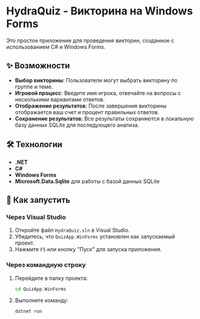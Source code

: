 # HydraQuiz - Викторина на Windows Forms

Это простое приложение для проведения викторин, созданное с использованием C# и Windows Forms.

## ✨ Возможности

- **Выбор викторины**: Пользователи могут выбрать викторину по группе и теме.
- **Игровой процесс**: Введите имя игрока, отвечайте на вопросы с несколькими вариантами ответов.
- **Отображение результатов**: После завершения викторины отображается ваш счет и процент правильных ответов.
- **Сохранение результатов**: Все результаты сохраняются в локальную базу данных SQLite для последующего анализа.

## 🛠️ Технологии

- **.NET**
- **C#**
- **Windows Forms**
- **Microsoft.Data.Sqlite** для работы с базой данных SQLite

## 🚀 Как запустить

### Через Visual Studio

1.  Откройте файл `HydraQuiz.sln` в Visual Studio.
2.  Убедитесь, что `QuizApp.WinForms` установлен как запускаемый проект.
3.  Нажмите `F5` или кнопку "Пуск" для запуска приложения.

### Через командную строку

1.  Перейдите в папку проекта:
    ```sh
    cd QuizApp.WinForms
    ```
2.  Выполните команду:
    ```sh
    dotnet run
    ```
